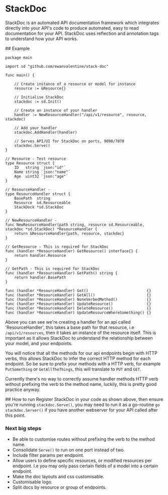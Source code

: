 # StackDoc

StackDoc is an automated API documentation framework which integrates directly into your API's code to produce automated, easy to read documentation for your API. StackDoc uses reflection and annotation tags to understand how your API works.

## Example
```
package main

import sd "github.com/ewanvalentine/stack-doc"

func main() {

	// Create instance of a resource or model for instance
	resource := &Resource{}

	// Initialise StackDoc
	stackdoc := sd.Init()

	// Create an instance of your handler
	handler := NewResourceHandler("/api/v1/resource", resource, stackdoc)

	// Add your handler
	stackdoc.AddHandler(handler)

	// Serves API/UI for StackDoc on ports, 9090/7070
	stackdoc.Serve()
}

// Resource - Test resource
type Resource struct {
	ID   string `json:"id"`
	Name string `json:"name"`
	Age  uint32 `json:"age"`
}

// ResourceHandler -
type ResourceHandler struct {
	BasePath  string
	Resource  sd.Resourceable
	StackDock *sd.StackDoc
}

// NewResourceHandler -
func NewResourceHandler(path string, resource sd.Resourceable, stackdoc *sd.StackDoc) *ResourceHandler {
	return &ResourceHandler{path, resource, stackdoc}
}

// GetResource - This is required for StackDoc
func (handler *ResourceHandler) GetResource() interface{} {
	return handler.Resource
}

// GetPath - This is required for StackDoc
func (handler *ResourceHandler) GetPath() string {
	return handler.BasePath
}

func (handler *ResourceHandler) Get()                          {}
func (handler *ResourceHandler) GetAll()                       {}
func (handler *ResourceHandler) NoneVerbedMethod()             {}
func (handler *ResourceHandler) UpdateResource()               {}
func (handler *ResourceHandler) DeleteResource()               {}
func (handler *ResourceHandler) UpdateResourceWhereSomething() {}

```

Above you can see we're creating a handler for an api called 'ResourceHandler', this takes a base path for that resource, i.e `/api/v1/resources`, then it takes an instance of the resource itself. This is important as it allows StackDoc to understand the relationship between your model, and your endpoints.

You will notice that all the methods for our api endpoints begin with HTTP verbs, this allows StackDoc to infer the correct HTTP method for each endpoint. So be sure to prefix your methods with a HTTP verb, for example `PutSomething` or `GetAllTheThings`, this will translate to `PUT` and `GET`.

Currently there's no way to correctly assume handler methods HTTP verb without prefixing the verb to the method name, luckily, this is pretty good practice anyway.

## How to run
Register StackDoc in your code as shown above, then ensure you're running `stackdoc.Serve()`, you may need to run it as a go-routine `go stackdoc.Server()` if you have another webserver for your API called after this point.

### Next big steps
- Be able to customise routes without prefixing the verb to the method name.
- Consolidate `Serve()` to run on one port instead of two.
- Include filter params per endpoint.
- Allow users to define specific resources, or modified resources per endpoint. I.e you may only pass certain fields of a model into a certain endpoint.
- Make the doc layouts and css customisable.
- Customisable logo.
- Split docs by resource or group of endpoints.
